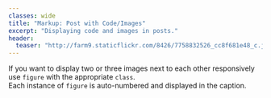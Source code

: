 ```yaml
---
classes: wide
title: "Markup: Post with Code/Images"
excerpt: "Displaying code and images in posts."
header:
  teaser: "http://farm9.staticflickr.com/8426/7758832526_cc8f681e48_c.jpg"
---
```



If you want to display two or three images next to each other responsively use `figure` with the appropriate `class`.  
Each instance of `figure` is auto-numbered and displayed in the caption.
